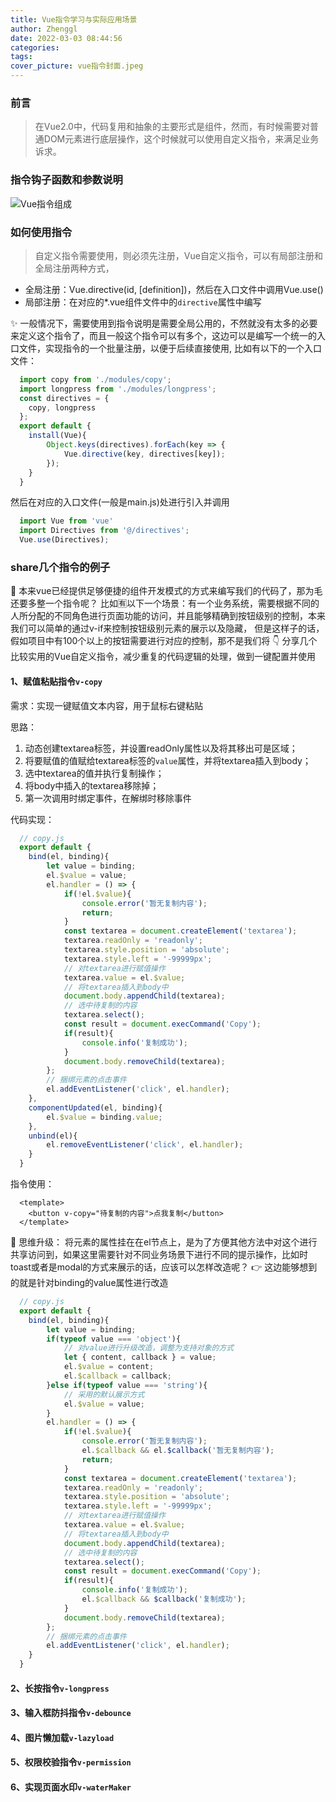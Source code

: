 ```yaml
---
title: Vue指令学习与实际应用场景
author: Zhenggl
date: 2022-03-03 08:44:56
categories:
tags:
cover_picture: vue指令封面.jpeg
---
```


### 前言
> 在Vue2.0中，代码复用和抽象的主要形式是组件，然而，有时候需要对普通DOM元素进行底层操作，这个时候就可以使用自定义指令，来满足业务诉求。

### 指令钩子函数和参数说明
![Vue指令组成](Vue指令组成.png)

### 如何使用指令
> 自定义指令需要使用，则必须先注册，Vue自定义指令，可以有局部注册和全局注册两种方式，
+ 全局注册：Vue.directive(id, [definition])，然后在入口文件中调用Vue.use()
+ 局部注册：在对应的*.vue组件文件中的`directive`属性中编写

✨ 一般情况下，需要使用到指令说明是需要全局公用的，不然就没有太多的必要来定义这个指令了，而且一般这个指令可以有多个，这边可以是编写一个统一的入口文件，实现指令的一个批量注册，以便于后续直接使用,
比如有以下的一个入口文件：
```javascript
  import copy from './modules/copy';
  import longpress from './modules/longpress';
  const directives = {
  	copy, longpress
  };
  export default {
  	install(Vue){
  		Object.keys(directives).forEach(key => {
  			Vue.directive(key, directives[key]);
  		});
  	}
  }
```
然后在对应的入口文件(一般是main.js)处进行引入并调用
```javascript
  import Vue from 'vue'
  import Directives from '@/directives';
  Vue.use(Directives);
```

### share几个指令的例子
🤔 本来vue已经提供足够便捷的组件开发模式的方式来编写我们的代码了，那为毛还要多整一个指令呢？
比如🈶️以下一个场景：有一个业务系统，需要根据不同的人所分配的不同角色进行页面功能的访问，并且能够精确到按钮级别的控制，本来我们可以简单的通过v-if来控制按钮级别元素的展示以及隐藏，
但是这样子的话，假如项目中有100个以上的按钮需要进行对应的控制，那不是我们将
👇 分享几个比较实用的Vue自定义指令，减少重复的代码逻辑的处理，做到一键配置并使用

#### 1、赋值粘贴指令`v-copy`
需求：实现一键赋值文本内容，用于鼠标右键粘贴

思路：
1. 动态创建textarea标签，并设置readOnly属性以及将其移出可是区域；
2. 将要赋值的值赋给textarea标签的`value`属性，并将textarea插入到body；
3. 选中textarea的值并执行复制操作；
4. 将body中插入的textarea移除掉；
5. 第一次调用时绑定事件，在解绑时移除事件

代码实现：
```javascript
  // copy.js
  export default {
	bind(el, binding){
		let value = binding;
		el.$value = value;
		el.handler = () => {
			if(!el.$value){
				console.error('暂无复制内容');
				return;
			}
			const textarea = document.createElement('textarea');
			textarea.readOnly = 'readonly';
			textarea.style.position = 'absolute';
			textarea.style.left = '-99999px';
			// 对textarea进行赋值操作
			textarea.value = el.$value;
			// 将textarea插入到body中
			document.body.appendChild(textarea);
			// 选中待复制的内容
			textarea.select();
			const result = document.execCommand('Copy');
			if(result){
				console.info('复制成功');
			}
			document.body.removeChild(textarea);
		};
		// 捆绑元素的点击事件
		el.addEventListener('click', el.handler);
	},
	componentUpdated(el, binding){
		el.$value = binding.value;
	},
	unbind(el){
		el.removeEventListener('click', el.handler);
	}
  }
```

指令使用：
```vue
  <template>
    <button v-copy="待复制的内容">点我复制</button>
  </template>
```
🤔 思维升级：
将元素的属性挂在在el节点上，是为了方便其他方法中对这个进行共享访问到，如果这里需要针对不同业务场景下进行不同的提示操作，比如时toast或者是modal的方式来展示的话，应该可以怎样改造呢？
👉 这边能够想到的就是针对binding的value属性进行改造

```javascript
  // copy.js
  export default {
	bind(el, binding){
		let value = binding;
		if(typeof value === 'object'){
			// 对value进行升级改造，调整为支持对象的方式
			let { content, callback } = value;
			el.$value = content;
			el.$callback = callback;
		}else if(typeof value === 'string'){
			// 采用的默认展示方式
			el.$value = value;
		}
		el.handler = () => {
			if(!el.$value){
				console.error('暂无复制内容');
				el.$callback && el.$callback('暂无复制内容');
				return;
			}
			const textarea = document.createElement('textarea');
			textarea.readOnly = 'readonly';
			textarea.style.position = 'absolute';
			textarea.style.left = '-99999px';
			// 对textarea进行赋值操作
			textarea.value = el.$value;
			// 将textarea插入到body中
			document.body.appendChild(textarea);
			// 选中待复制的内容
			textarea.select();
			const result = document.execCommand('Copy');
			if(result){
				console.info('复制成功');
				el.$callback && $callback('复制成功');
			}
			document.body.removeChild(textarea);
		};
		// 捆绑元素的点击事件
		el.addEventListener('click', el.handler);
	}
  }
```

#### 2、长按指令`v-longpress`

#### 3、输入框防抖指令`v-debounce`

#### 4、图片懒加载`v-lazyload`

#### 5、权限校验指令`v-permission`

#### 6、实现页面水印`v-waterMaker`
